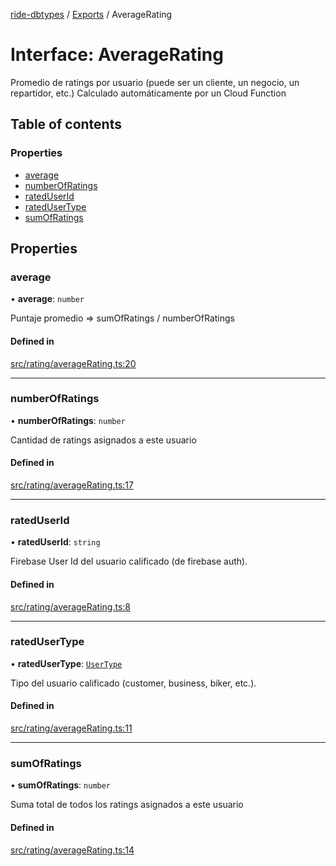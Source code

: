 [ride-dbtypes](../README.md) / [Exports](../modules.md) / AverageRating

# Interface: AverageRating

Promedio de ratings por usuario (puede ser un cliente, un negocio, un repartidor, etc.)
Calculado automáticamente por un Cloud Function

## Table of contents

### Properties

- [average](AverageRating.md#average)
- [numberOfRatings](AverageRating.md#numberofratings)
- [ratedUserId](AverageRating.md#rateduserid)
- [ratedUserType](AverageRating.md#ratedusertype)
- [sumOfRatings](AverageRating.md#sumofratings)

## Properties

### average

• **average**: `number`

Puntaje promedio => sumOfRatings / numberOfRatings

#### Defined in

[src/rating/averageRating.ts:20](https://github.com/gatitolabs/ride-dbtypes/blob/c1fc7c5/src/rating/averageRating.ts#L20)

___

### numberOfRatings

• **numberOfRatings**: `number`

Cantidad de ratings asignados a este usuario

#### Defined in

[src/rating/averageRating.ts:17](https://github.com/gatitolabs/ride-dbtypes/blob/c1fc7c5/src/rating/averageRating.ts#L17)

___

### ratedUserId

• **ratedUserId**: `string`

Firebase User Id del usuario calificado (de firebase auth).

#### Defined in

[src/rating/averageRating.ts:8](https://github.com/gatitolabs/ride-dbtypes/blob/c1fc7c5/src/rating/averageRating.ts#L8)

___

### ratedUserType

• **ratedUserType**: [`UserType`](../modules.md#usertype)

Tipo del usuario calificado (customer, business, biker, etc.).

#### Defined in

[src/rating/averageRating.ts:11](https://github.com/gatitolabs/ride-dbtypes/blob/c1fc7c5/src/rating/averageRating.ts#L11)

___

### sumOfRatings

• **sumOfRatings**: `number`

Suma total de todos los ratings asignados a este usuario

#### Defined in

[src/rating/averageRating.ts:14](https://github.com/gatitolabs/ride-dbtypes/blob/c1fc7c5/src/rating/averageRating.ts#L14)
